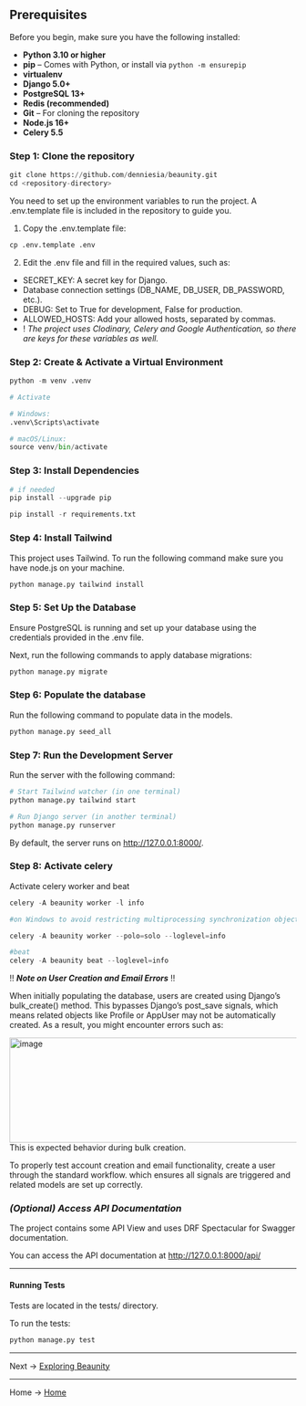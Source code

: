 ## Prerequisites

Before you begin, make sure you have the following installed:

- **Python 3.10 or higher** 
- **pip** – Comes with Python, or install via `python -m ensurepip`
- **virtualenv** 
- **Django 5.0+**
- **PostgreSQL 13+**
- **Redis (recommended)**
- **Git** – For cloning the repository
- **Node.js 16+**
- **Celery 5.5**
  
### Step 1: Clone the repository
````python
git clone https://github.com/denniesia/beaunity.git
cd <repository-directory>
````

You need to set up the environment variables to run the project. A .env.template file is included in the repository to guide you.

1. Copy the .env.template file: 
````python
cp .env.template .env
````

2. Edit the .env file and fill in the required values, such as:
   
- SECRET_KEY: A secret key for Django.
- Database connection settings (DB_NAME, DB_USER, DB_PASSWORD, etc.).
- DEBUG: Set to True for development, False for production.
- ALLOWED_HOSTS: Add your allowed hosts, separated by commas.
- ! *The project uses Clodinary, Celery and Google Authentication, so there are keys for these variables as well.* 

  
### Step 2: Create & Activate a Virtual Environment
````python
python -m venv .venv

# Activate

# Windows:
.venv\Scripts\activate

# macOS/Linux:
source venv/bin/activate
````


### Step 3: Install Dependencies
````python
# if needed
pip install --upgrade pip

pip install -r requirements.txt
````

### Step 4: Install Tailwind

This project uses Tailwind. To run the following command make sure you have node.js on your machine. 

````python
python manage.py tailwind install

````

### Step 5: Set Up the Database

Ensure PostgreSQL is running and set up your database using the credentials provided in the .env file.

Next, run the following commands to apply database migrations:

````python
python manage.py migrate
````

### Step 6: Populate the database

Run the following command to populate data in the models.

````python
python manage.py seed_all
````

### Step 7: Run the Development Server

Run the server with the following command:

````python
# Start Tailwind watcher (in one terminal)
python manage.py tailwind start

# Run Django server (in another terminal)
python manage.py runserver
````

By default, the server runs on http://127.0.0.1:8000/.

### Step 8: Activate celery 

Activate celery worker and beat 
```python
celery -A beaunity worker -l info

#on Windows to avoid restricting multiprocessing synchronization objects

celery -A beaunity worker --polo=solo --loglevel=info 

#beat
celery -A beaunity beat --loglevel=info
````

!! ***Note on User Creation and Email Errors*** !!

When initially populating the database, users are created using Django’s bulk_create() method. This bypasses Django’s post_save signals, which means related objects like Profile or AppUser may not be automatically created. As a result, you might encounter errors such as:

<img width="1337" height="184" alt="image" src="https://github.com/user-attachments/assets/5e22f688-e201-479e-b522-1fa1b543f128" />
This is expected behavior during bulk creation.

To properly test account creation and email functionality, create a user through the standard workflow. which ensures all signals are triggered and related models are set up correctly.


### *(Optional)  Access API Documentation*

The project contains some API View and uses DRF Spectacular for Swagger documentation.

You can access the API documentation at http://127.0.0.1:8000/api/


---

#### Running Tests
Tests are located in the tests/ directory.

To run the tests:

````python
python manage.py test
````

--- 
Next -> [Exploring Beaunity](https://github.com/denniesia/beaunity/blob/main/docs/exploring_beaunity.md)

--- 
Home -> [Home](https://github.com/denniesia/beaunity/blob/main/README.md)
